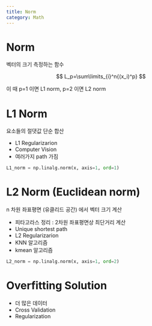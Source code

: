 ```yaml
---
title: Norm
category: Math
---
```

# Norm
벡터의 크기 측정하는 함수

$$
L_p=\sum\limits_{i}^n{(x_i)^p}
$$

이 때 p=1 이면 L1 norm, p=2 이면 L2 norm

# L1 Norm

요소들의 절댓값 단순 합산
- L1 Regularizarion
- Computer Vision
- 여러가지 path 가짐
```python
L1_norm = np.linalg.norm(x, axis=1, ord=1)
```

# L2 Norm (Euclidean norm)
n 차원 좌표평면 (유클리드 공간) 에서 벡터 크기 계산
- 피타고라스 정리 : 2차원 좌표평면상 최단거리 계산
- Unique shortest path
- L2 Regularizarion
- KNN 알고리즘
- kmean 알고리즘

```python
L2_norm = np.linalg.norm(x, axis=1, ord=2)
```


# Overfitting Solution
- 더 많은 데이터 
- Cross Validation
- Regularization

